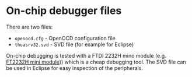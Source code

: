 # On-chip debugger files

There are two files:

* `openocd.cfg` - OpenOCD configuration file
* `thuasrv32.svd` - SVD file (for example for Eclipse)

On-chip debugging is tested with a FTDI 2232H mino module (e.g. [FT2232H mini module](https://ftdichip.com/products/ft2232h-mini-module/))) which is a cheap debugging tool. The SVD file can be used in Eclipse for easy inspection of the peripherals.

